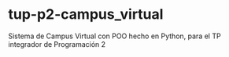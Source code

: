 # tup-p2-campus_virtual
Sistema de Campus Virtual con POO hecho en Python, para el TP integrador de Programación 2
